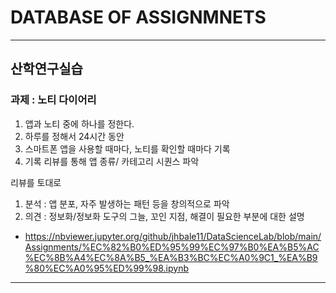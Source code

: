# DATABASE OF ASSIGNMNETS
------------------------------------------------------
## 산학연구실습
### 과제 : 노티 다이어리
1) 앱과 노티 중에 하나를 정한다.
2) 하루를 정해서 24시간 동안
3) 스마트폰 앱을 사용할 때마다, 노티를 확인할 때마다 기록
4) 기록 리뷰를 통해 앱 종류/ 카테고리 시퀀스 파악


리뷰를 토대로
1) 분석 : 앱 분포, 자주 발생하는 패턴 등을 창의적으로 파악
2) 의견 : 정보화/정보화 도구의 그늘, 꼬인 지점, 해결이 필요한 부분에 대한 설명

- https://nbviewer.jupyter.org/github/jhbale11/DataScienceLab/blob/main/Assignments/%EC%82%B0%ED%95%99%EC%97%B0%EA%B5%AC%EC%8B%A4%EC%8A%B5_%EA%B3%BC%EC%A0%9C1_%EA%B9%80%EC%A0%95%ED%99%98.ipynb
-------------------------------------------------------
